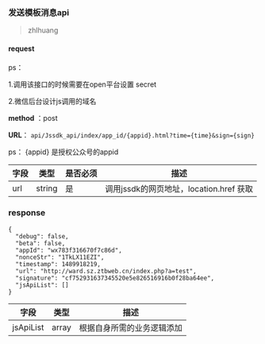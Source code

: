 ### 发送模板消息api
>zhlhuang

#### request

ps：

1.调用该接口的时候需要在open平台设置 secret

2.微信后台设计js调用的域名

 **method** ：post
 
 **URL**： `api/Jssdk_api/index/app_id/{appid}.html?time={time}&sign={sign}`
 
ps： {appid} 是授权公众号的appid
 

字段 | 类型|是否必须|描述
---|---|---|---|
url | string|是|调用jssdk的网页地址，location.href 获取|


### response

```
{
  "debug": false,
  "beta": false,
  "appId": "wx783f316670f7c86d",
  "nonceStr": "1TkLX11EZI",
  "timestamp": 1489918219,
  "url": "http://ward.sz.ztbweb.cn/index.php?a=test",
  "signature": "cf752931637345520e5e826516916b0f28ba64ee",
  "jsApiList": []
}
```

字段 | 类型|描述
---|---|---
jsApiList | array|根据自身所需的业务逻辑添加



